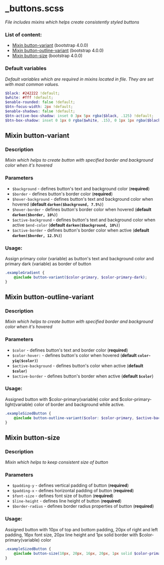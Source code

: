 # _buttons.scss
_File includes mixins which helps create consistently styled buttons_

### List of content:

- [Mixin button-variant](#mixin-button-variant) (bootstrap 4.0.0)
- [Mixin button-outline-variant](#mixin-button-outline-variant) (bootstrap 4.0.0)
- [Mixin button-size](#mixin-button-size) (bootstrap 4.0.0)


### Default variables
_Default variables which are required in mixins located in file. They are set with most common values._

```scss
$black: #242222 !default;
$white: #fff !default;
$enable-rounded: false !default;
$btn-focus-width: 2px !default;
$enable-shadows: false !default;
$btn-active-box-shadow: inset 0 3px 5px rgba($black, .125) !default;
$btn-box-shadow: inset 0 1px 0 rgba($white, .15), 0 1px 1px rgba($black, .075) !default;
```


## Mixin button-variant

### Description
_Mixin which helps to create button with specified border and background color when it's hovered_

### Parameters
- `$background` - defines button's text and background color (**required**)
- `$border` - defines button's border color (**required**)
- `$hover-background` - defines button's text and background color when hovered (**default `darken($background, 7.5%)`**)
- `$hover-border` - defines button's border color when hovered (**default `darken($border, 10%)`**)
- `$active-background` - defines button's text and background color when active `$end-color` (**default `darken($background, 10%)`**)
- `$active-border` - defines button's border color when active (**default `darken($border, 12.5%)`**)

### Usage: 
Assign primary color (variable) as button's text and background color and primary dark (variable) as border of button 

```scss
.exampleGradient {
    @include button-variant($color-primary, $color-primary-dark);
}
```


## Mixin button-outline-variant

### Description
_Mixin which helps to create button with specified border and background color when it's hovered_

### Parameters
- `$color` - defines button's text and border color (**required**)
- `$color-hover:` - defines button's color when hovered (**default `color-yiq($color)`**)
- `$active-background` - defines button's color when active (**default `$color`**)
- `$active-border` - defines button's border when active (**default `$color`**)

### Usage: 
Assigned button with $color-primary(variable) color and $color-primary-light(variable) color of border and background
 while active.

```scss
.exampleSizedButton {
    @include button-outline-variant($color: $color-primary, $active-background: $color-primary-light, $active-border: $color-primary-light);
}
```


## Mixin button-size

### Description
_Mixin which helps to keep consistent size of button_

### Parameters
- `$padding-y` - defines vertical padding of button (**required**)
- `$padding-x` - defines horizontal padding of button (**required**)
- `$font-size` - defines font size of button (**required**)
- `$line-height` - defines line height of button (**required**)
- `$border-radius` - defines border radius properties of button (**required**)

### Usage: 
Assigned button with 10px of top and bottom padding, 20px of right and left padding, 16px font size, 20px line height
 and 1px solid border with $color-primary(variable) color

```scss
.exampleSizedButton {
    @include button-size(10px, 20px, 16px, 20px, 1px solid $color-primary);
}
```
